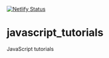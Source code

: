[![Netlify Status](https://api.netlify.com/api/v1/badges/d3dc1b99-2478-48f4-bc05-0b2db1d2bde1/deploy-status)](https://app.netlify.com/sites/agitated-einstein-b337a8/deploys)

# javascript_tutorials
JavaScript tutorials
